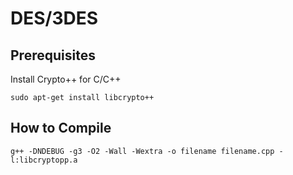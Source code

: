 # DES/3DES
 
## Prerequisites

Install Crypto++ for C/C++

```
sudo apt-get install libcrypto++
```

## How to Compile

```
g++ -DNDEBUG -g3 -O2 -Wall -Wextra -o filename filename.cpp -l:libcryptopp.a
```
